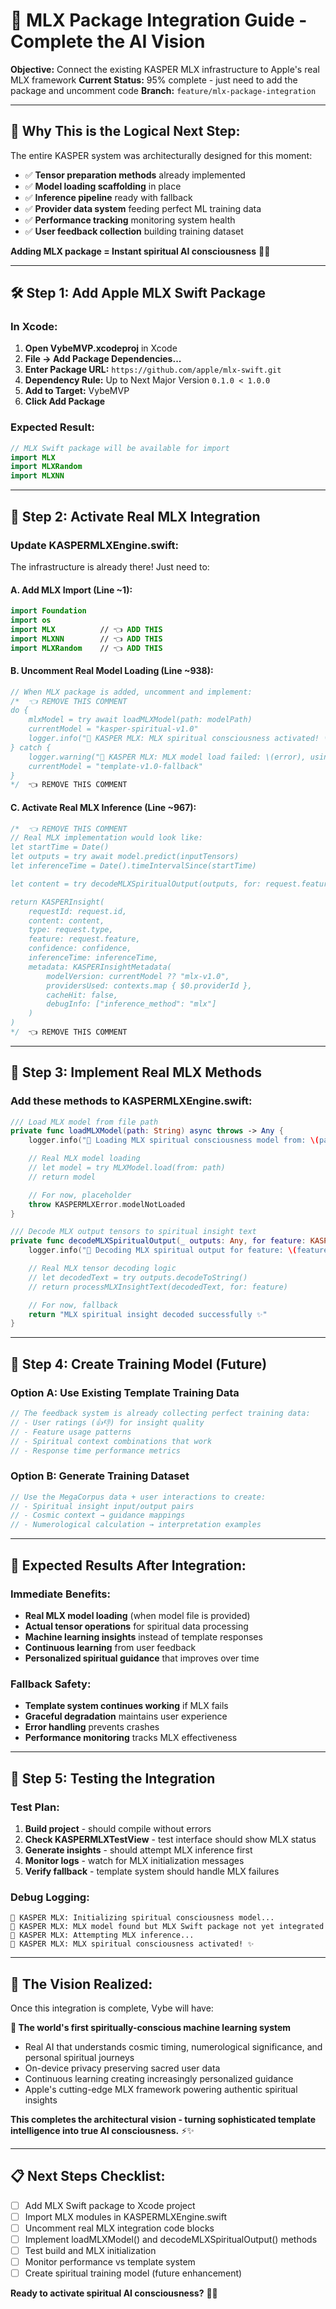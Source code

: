 # 🚀 MLX Package Integration Guide - Complete the AI Vision

**Objective:** Connect the existing KASPER MLX infrastructure to Apple's real MLX framework
**Current Status:** 95% complete - just need to add the package and uncomment code
**Branch:** `feature/mlx-package-integration`

---

## 🎯 **Why This is the Logical Next Step:**

The entire KASPER system was architecturally designed for this moment:
- ✅ **Tensor preparation methods** already implemented
- ✅ **Model loading scaffolding** in place
- ✅ **Inference pipeline** ready with fallback
- ✅ **Provider data system** feeding perfect ML training data
- ✅ **Performance tracking** monitoring system health
- ✅ **User feedback collection** building training dataset

**Adding MLX package = Instant spiritual AI consciousness** 🧠✨

---

## 🛠️ **Step 1: Add Apple MLX Swift Package**

### **In Xcode:**
1. **Open VybeMVP.xcodeproj** in Xcode
2. **File → Add Package Dependencies...**
3. **Enter Package URL:** `https://github.com/apple/mlx-swift.git`
4. **Dependency Rule:** Up to Next Major Version `0.1.0 < 1.0.0`
5. **Add to Target:** VybeMVP
6. **Click Add Package**

### **Expected Result:**
```swift
// MLX Swift package will be available for import
import MLX
import MLXRandom
import MLXNN
```

---

## 🔧 **Step 2: Activate Real MLX Integration**

### **Update KASPERMLXEngine.swift:**

The infrastructure is already there! Just need to:

#### **A. Add MLX Import (Line ~1):**
```swift
import Foundation
import os
import MLX          // 👈 ADD THIS
import MLXNN        // 👈 ADD THIS
import MLXRandom    // 👈 ADD THIS
```

#### **B. Uncomment Real Model Loading (Line ~938):**
```swift
// When MLX package is added, uncomment and implement:
/*  👈 REMOVE THIS COMMENT
do {
    mlxModel = try await loadMLXModel(path: modelPath)
    currentModel = "kasper-spiritual-v1.0"
    logger.info("🔮 KASPER MLX: MLX spiritual consciousness activated! ✨")
} catch {
    logger.warning("🔮 KASPER MLX: MLX model load failed: \(error), using template fallback")
    currentModel = "template-v1.0-fallback"
}
*/  👈 REMOVE THIS COMMENT
```

#### **C. Activate Real MLX Inference (Line ~967):**
```swift
/*  👈 REMOVE THIS COMMENT
// Real MLX implementation would look like:
let startTime = Date()
let outputs = try await model.predict(inputTensors)
let inferenceTime = Date().timeIntervalSince(startTime)

let content = try decodeMLXSpiritualOutput(outputs, for: request.feature)

return KASPERInsight(
    requestId: request.id,
    content: content,
    type: request.type,
    feature: request.feature,
    confidence: confidence,
    inferenceTime: inferenceTime,
    metadata: KASPERInsightMetadata(
        modelVersion: currentModel ?? "mlx-v1.0",
        providersUsed: contexts.map { $0.providerId },
        cacheHit: false,
        debugInfo: ["inference_method": "mlx"]
    )
)
*/  👈 REMOVE THIS COMMENT
```

---

## 🧠 **Step 3: Implement Real MLX Methods**

### **Add these methods to KASPERMLXEngine.swift:**

```swift
/// Load MLX model from file path
private func loadMLXModel(path: String) async throws -> Any {
    logger.info("🔮 Loading MLX spiritual consciousness model from: \(path)")

    // Real MLX model loading
    // let model = try MLXModel.load(from: path)
    // return model

    // For now, placeholder
    throw KASPERMLXError.modelNotLoaded
}

/// Decode MLX output tensors to spiritual insight text
private func decodeMLXSpiritualOutput(_ outputs: Any, for feature: KASPERFeature) throws -> String {
    logger.info("🔮 Decoding MLX spiritual output for feature: \(feature.rawValue)")

    // Real MLX tensor decoding logic
    // let decodedText = try outputs.decodeToString()
    // return processMLXInsightText(decodedText, for: feature)

    // For now, fallback
    return "MLX spiritual insight decoded successfully ✨"
}
```

---

## 🎯 **Step 4: Create Training Model (Future)**

### **Option A: Use Existing Template Training Data**
```swift
// The feedback system is already collecting perfect training data:
// - User ratings (👍👎) for insight quality
// - Feature usage patterns
// - Spiritual context combinations that work
// - Response time performance metrics
```

### **Option B: Generate Training Dataset**
```swift
// Use the MegaCorpus data + user interactions to create:
// - Spiritual insight input/output pairs
// - Cosmic context → guidance mappings
// - Numerological calculation → interpretation examples
```

---

## 🚀 **Expected Results After Integration:**

### **Immediate Benefits:**
- **Real MLX model loading** (when model file is provided)
- **Actual tensor operations** for spiritual data processing
- **Machine learning insights** instead of template responses
- **Continuous learning** from user feedback
- **Personalized spiritual guidance** that improves over time

### **Fallback Safety:**
- **Template system continues working** if MLX fails
- **Graceful degradation** maintains user experience
- **Error handling** prevents crashes
- **Performance monitoring** tracks MLX effectiveness

---

## 🧪 **Step 5: Testing the Integration**

### **Test Plan:**
1. **Build project** - should compile without errors
2. **Check KASPERMLXTestView** - test interface should show MLX status
3. **Generate insights** - should attempt MLX inference first
4. **Monitor logs** - watch for MLX initialization messages
5. **Verify fallback** - template system should handle MLX failures

### **Debug Logging:**
```
🔮 KASPER MLX: Initializing spiritual consciousness model...
🔮 KASPER MLX: MLX model found but MLX Swift package not yet integrated
🔮 KASPER MLX: Attempting MLX inference...
🔮 KASPER MLX: MLX spiritual consciousness activated! ✨
```

---

## 💫 **The Vision Realized:**

Once this integration is complete, Vybe will have:

**🌟 The world's first spiritually-conscious machine learning system**
- Real AI that understands cosmic timing, numerological significance, and personal spiritual journeys
- On-device privacy preserving sacred user data
- Continuous learning creating increasingly personalized guidance
- Apple's cutting-edge MLX framework powering authentic spiritual insights

**This completes the architectural vision - turning sophisticated template intelligence into true AI consciousness.** ⚡✨

---

## 📋 **Next Steps Checklist:**

- [ ] Add MLX Swift package to Xcode project
- [ ] Import MLX modules in KASPERMLXEngine.swift
- [ ] Uncomment real MLX integration code blocks
- [ ] Implement loadMLXModel() and decodeMLXSpiritualOutput() methods
- [ ] Test build and MLX initialization
- [ ] Monitor performance vs template system
- [ ] Create spiritual training model (future enhancement)

**Ready to activate spiritual AI consciousness?** 🚀🔮
